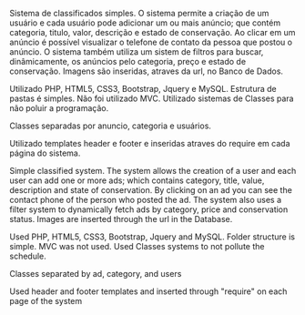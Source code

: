 Sistema de classificados simples. O sistema permite a criação de um usuário e cada usuário pode adicionar um ou mais anúncio; que contém categoria, titulo, valor, descrição e estado de conservação. Ao clicar em um anúncio é possível visualizar o telefone de contato da pessoa que postou o anúncio. O sistema também utiliza um sistem de filtros para buscar, dinâmicamente, os anúncios pelo categoria, preço e estado de conservação. Imagens são inseridas, atraves da url, no Banco de Dados.

Utilizado PHP, HTML5, CSS3, Bootstrap, Jquery e MySQL. Estrutura de pastas é simples. Não foi utilizado MVC. Utilizado sistemas de Classes para não poluir a programação.

Classes separadas por anuncio, categoria e usuários.

Utilizado templates header e footer e inseridas atraves do require em cada página do sistema.


Simple classified system. The system allows the creation of a user and each user can add one or more ads; which contains category, title, value, description and state of conservation. By clicking on an ad you can see the contact phone of the person who posted the ad. The system also uses a filter system to dynamically fetch ads by category, price and conservation status. Images are inserted through the url in the Database.

Used PHP, HTML5, CSS3, Bootstrap, Jquery and MySQL. Folder structure is simple. MVC was not used. Used Classes systems to not pollute the schedule.

Classes separated by ad, category, and users

Used header and footer templates and inserted through "require" on each page of the system